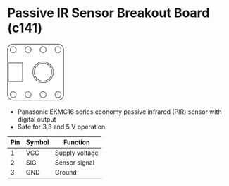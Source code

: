 # Passive IR Sensor Breakout Board (c141)
![Passive IR Sensor Breakout Board (c141)](../../assets/outline-c141.png)

* Panasonic EKMC16 series economy passive infrared (PIR) sensor with digital output
* Safe for 3,3 and 5 V operation

| Pin | Symbol | Function       |
|-----|--------|----------------|
| 1   | VCC    | Supply voltage |
| 2   | SIG    | Sensor signal  |
| 3   | GND    | Ground         |


